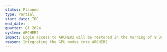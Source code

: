 ```yaml
---
status: Planned
type: Partial
start_date: TBC
end_date: 
quarter: Q1 2024
system: ARCHER2
impact: Login access to ARCHER2 will be restored in the morning of 9 Jan 2024. Running jobs will continue but users will not be able to submit new jobs. Users will be notified when job submission is available again.
reason: Integrating the GPU nodes into ARCHER2
---
```


